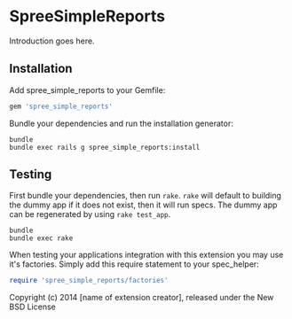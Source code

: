 SpreeSimpleReports
==================

Introduction goes here.

Installation
------------

Add spree_simple_reports to your Gemfile:

```ruby
gem 'spree_simple_reports'
```

Bundle your dependencies and run the installation generator:

```shell
bundle
bundle exec rails g spree_simple_reports:install
```

Testing
-------

First bundle your dependencies, then run `rake`. `rake` will default to building the dummy app if it does not exist, then it will run specs. The dummy app can be regenerated by using `rake test_app`.

```shell
bundle
bundle exec rake
```

When testing your applications integration with this extension you may use it's factories.
Simply add this require statement to your spec_helper:

```ruby
require 'spree_simple_reports/factories'
```

Copyright (c) 2014 [name of extension creator], released under the New BSD License
